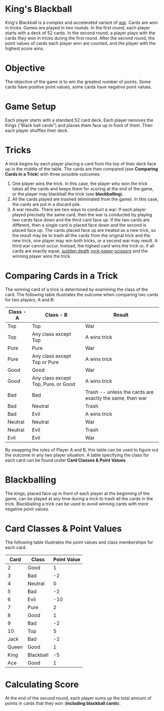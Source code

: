 # King's Blackball

King's Blackball is a complex and accelerated variant of [war](https://en.wikipedia.org/wiki/War_(card_game)).
Cards are won in tricks.
Games are played in two rounds.
In the first round, each player starts with a deck of 52 cards.
In the second round, a player plays with the cards they won in tricks during the first round.
After the second round, the point values of cards each player won are counted, and the player with the highest score wins.

# Objective
The objective of the game is to win the greatest number of points.  Some cards have positive point values, some cards have negative point values.

# Game Setup
Each player starts with a standard 52 card deck.  Each player removes the Kings ("Black ball cards") and places them face up in front of them.  Then each player shuffles their deck.

# Tricks
A trick begins by each player placing a card from the top of their deck face up in the middle of the table.  The cards are then compared (see <b>Comparing Cards in a Trick</b>) with three possible outcomes: 
1. One player wins the trick. 
In this case, the player who won the trick takes all the cards and keeps them for scoring at the end of the game, or the player may blackball the trick (see <b>blackballing</b>).
2. All the cards played are trashed (eliminated from the game). 
In this case, the cards are put in a discard pile.
3. A war results.
There are two ways to conduct a war: If each player played precisely the same card, then the war is conducted by playing two cards face down and the third card face up.
If the two cards are different, then a single card is placed face down and the second is placed face up.
The cards placed face up are treated as a new trick, so the result may be to trash all the cards from the original trick and the new trick, one player may win both tricks, or a second war may result.
A third war cannot occur.
Instead, the highest card wins the trick or, if all cards are exactly equal, [sudden death](https://en.wikipedia.org/wiki/Sudden_death_(sport)) [rock-paper-scissors](https://en.wikipedia.org/wiki/Rock%E2%80%93paper%E2%80%93scissors) and the winning player wins the trick.

# Comparing Cards in a Trick

The winning card of a trick is determined by examining the class of the card.
The following table illustrates the outcome when comparing two cards for two players, A and B:

|Class - A|Class - B|Result|
|---|---|---|
|Top|Top|War|
|Top|Any class except Top|A wins trick|
|Pure|Pure|War|
|Pure|Any class except Top or Pure|A wins trick|
|Good|Good|War|
|Good|Any class except Top, Pure, or Good|A wins trick|
|Bad|Bad|Trash -- unless the cards are exactly the same, then war|
|Bad|Neutral|Trash|
|Bad|Evil|A wins trick|
|Neutral|Neutral|War|
|Neutral|Evil|Trash|
|Evil|Evil|War|

By swapping the roles of Player A and B, this table can be used to figure out the outcome in any two player situation.
A table specifying the class for each card can be found under <b>Card Classes & Point Values</b>

# Blackballing
The kings, placed face up in front of each player at the beginning of the game, can be played at any time during a trick to trash all the cards in the trick.  Blackballing a trick can be used to avoid winning cards with more negative point values.

# Card Classes & Point Values
The following table illustrates the point values and class memberships for each card.

|Card|Class|Point Value|
|---|----|---|
|2|Good|1|
|3|Bad|-2|
|4|Neutral|0|
|5|Bad|-2|
|6|Evil|-10|
|7|Pure|2|
|8|Good|1|
|9|Bad|-2|
|10|Top|5|
|Jack|Bad|-2|
|Queen|Good|1|
|King|Blackball|-5|
|Ace|Good|1|

# Calculating Score
At the end of the second round, each player sums up the total amount of points in cards that they won (<b>including blackball cards</b>).  



